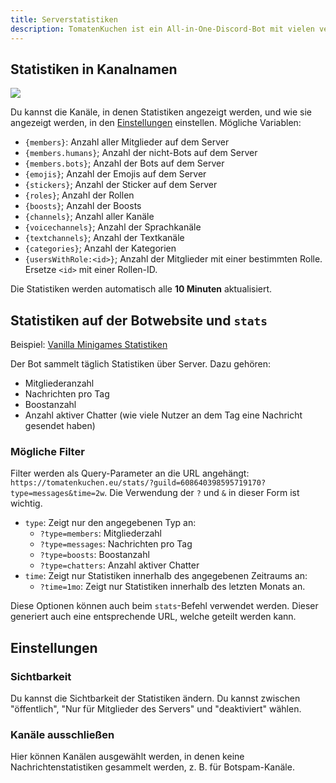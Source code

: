 ```yaml
---
title: Serverstatistiken
description: TomatenKuchen ist ein All-in-One-Discord-Bot mit vielen verschiedenen Funktionen. Erklärt die Verwendung von Serverstatistiken
---
```


## Statistiken in Kanalnamen

![](https://tomatenkuchen.eu/assets/images/stats.webp)

Du kannst die Kanäle, in denen Statistiken angezeigt werden, und wie sie angezeigt werden, in den [Einstellungen](https://tomatenkuchen.eu/dashboard/settings) einstellen.
Mögliche Variablen:
- `{members}`: Anzahl aller Mitglieder auf dem Server
- `{members.humans}`; Anzahl der nicht-Bots auf dem Server
- `{members.bots}`; Anzahl der Bots auf dem Server
- `{emojis}`; Anzahl der Emojis auf dem Server
- `{stickers}`; Anzahl der Sticker auf dem Server
- `{roles}`; Anzahl der Rollen
- `{boosts}`; Anzahl der Boosts
- `{channels}`; Anzahl aller Kanäle
- `{voicechannels}`; Anzahl der Sprachkanäle
- `{textchannels}`; Anzahl der Textkanäle
- `{categories}`; Anzahl der Kategorien
- `{usersWithRole:<id>}`; Anzahl der Mitglieder mit einer bestimmten Rolle. Ersetze `<id>` mit einer Rollen-ID.

Die Statistiken werden automatisch alle **10 Minuten** aktualisiert.

## Statistiken auf der Botwebsite und `stats`

Beispiel: [Vanilla Minigames Statistiken](https://tomatenkuchen.eu/stats/?guild=608640398595719170)

Der Bot sammelt täglich Statistiken über Server. Dazu gehören:
- Mitgliederanzahl
- Nachrichten pro Tag
- Boostanzahl
- Anzahl aktiver Chatter (wie viele Nutzer an dem Tag eine Nachricht gesendet haben)

### Mögliche Filter
Filter werden als Query-Parameter an die URL angehängt: `https://tomatenkuchen.eu/stats/?guild=608640398595719170?type=messages&time=2w`. Die Verwendung der `?` und `&` in dieser Form ist wichtig.

- `type`: Zeigt nur den angegebenen Typ an:
	- `?type=members`: Mitgliederzahl
	- `?type=messages`: Nachrichten pro Tag
	- `?type=boosts`: Boostanzahl
	- `?type=chatters`: Anzahl aktiver Chatter
- `time`: Zeigt nur Statistiken innerhalb des angegebenen Zeitraums an:
	- `?time=1mo`: Zeigt nur Statistiken innerhalb des letzten Monats an.

Diese Optionen können auch beim `stats`-Befehl verwendet werden. Dieser generiert auch eine entsprechende URL, welche geteilt werden kann.

## Einstellungen

### Sichtbarkeit
Du kannst die Sichtbarkeit der Statistiken ändern. Du kannst zwischen "öffentlich", "Nur für Mitglieder des Servers" und "deaktiviert" wählen.

### Kanäle ausschließen
Hier können Kanälen ausgewählt werden, in denen keine Nachrichtenstatistiken gesammelt werden, z. B. für Botspam-Kanäle.
